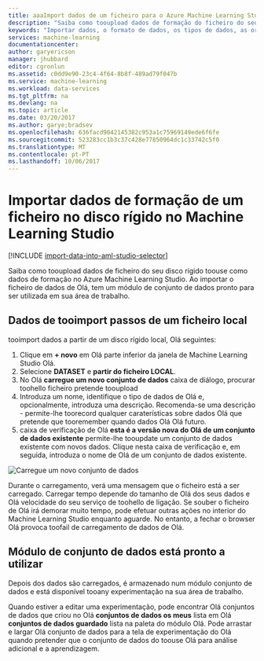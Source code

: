 ```yaml
---
title: aaaImport dados de um ficheiro para o Azure Machine Learning Studio | Microsoft Docs
description: "Saiba como tooupload dados de formação do ficheiro do seu disco rígido de tooAzure Machine Learning Studio. Esta ação cria um módulo de conjunto de dados na área de trabalho Olá."
keywords: "Importar dados, o formato de dados, os tipos de dados, as origens de dados, dados de formação"
services: machine-learning
documentationcenter: 
author: garyericson
manager: jhubbard
editor: cgronlun
ms.assetid: c0dd9e90-23c4-4f64-8b8f-489ad79f047b
ms.service: machine-learning
ms.workload: data-services
ms.tgt_pltfrm: na
ms.devlang: na
ms.topic: article
ms.date: 03/20/2017
ms.author: garye;bradsev
ms.openlocfilehash: 636facd9042145382c953a1c75969149ede6f6fe
ms.sourcegitcommit: 523283cc1b3c37c428e77850964dc1c33742c5f0
ms.translationtype: MT
ms.contentlocale: pt-PT
ms.lasthandoff: 10/06/2017
---
```

# <a name="import-training-data-from-a-file-on-your-hard-drive-into-machine-learning-studio"></a>Importar dados de formação de um ficheiro no disco rígido no Machine Learning Studio
[!INCLUDE [import-data-into-aml-studio-selector](../../includes/machine-learning-import-data-into-aml-studio.md)]

Saiba como tooupload dados de ficheiro do seu disco rígido toouse como dados de formação no Azure Machine Learning Studio. Ao importar o ficheiro de dados de Olá, tem um módulo de conjunto de dados pronto para ser utilizada em sua área de trabalho.

## <a name="steps-tooimport-data-from-a-local-file"></a>Dados de tooimport passos de um ficheiro local
tooimport dados a partir de um disco rígido local, Olá seguintes:

1. Clique em **+ novo** em Olá parte inferior da janela de Machine Learning Studio Olá.
2. Selecione **DATASET** e **partir do ficheiro LOCAL**.
3. No Olá **carregue um novo conjunto de dados** caixa de diálogo, procurar toohello ficheiro pretende tooupload
4. Introduza um nome, identifique o tipo de dados de Olá e, opcionalmente, introduza uma descrição. Recomenda-se uma descrição - permite-lhe toorecord qualquer caraterísticas sobre dados Olá que pretende que tooremember quando dados Olá Olá futuro.
5. caixa de verificação de Olá **esta é a versão nova do Olá de um conjunto de dados existente** permite-lhe tooupdate um conjunto de dados existente com novos dados. Clique nesta caixa de verificação e, em seguida, introduza o nome de Olá de um conjunto de dados existente.

![Carregue um novo conjunto de dados](media/machine-learning-import-data-from-local-file/upload-dataset.png)

Durante o carregamento, verá uma mensagem que o ficheiro está a ser carregado. Carregar tempo depende do tamanho de Olá dos seus dados e Olá velocidade do seu serviço de toohello de ligação. Se souber o ficheiro de Olá irá demorar muito tempo, pode efetuar outras ações no interior do Machine Learning Studio enquanto aguarde. No entanto, a fechar o browser Olá provoca toofail de carregamento de dados de Olá.

## <a name="dataset-module-is-ready-for-use"></a>Módulo de conjunto de dados está pronto a utilizar
Depois dos dados são carregados, é armazenado num módulo conjunto de dados e está disponível tooany experimentação na sua área de trabalho.

Quando estiver a editar uma experimentação, pode encontrar Olá conjuntos de dados que criou no Olá **conjuntos de dados os meus** lista em Olá **conjuntos de dados guardado** lista na paleta do módulo Olá. Pode arrastar e largar Olá conjunto de dados para a tela de experimentação do Olá quando pretender que o conjunto de dados do toouse Olá para análise adicional e a aprendizagem.

